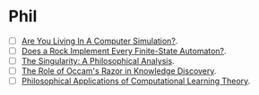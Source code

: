 # Phil

- [ ] [Are You Living In A Computer Simulation?](https://www.simulation-argument.com/simulation.pdf).
- [ ] [Does a Rock Implement Every Finite-State Automaton?](http://consc.net/papers/rock.html).
- [ ] [The Singularity: A Philosophical Analysis](http://consc.net/papers/singularity.pdf).
- [ ] [The Role of Occam's Razor in Knowledge Discovery](https://homes.cs.washington.edu/~pedrod/papers/dmkd99.pdf).
- [ ] [Philosophical Applications of Computational Learning Theory](https://homepages.cwi.nl/~rdewolf/publ/philosophy/phthesis.pdf).
